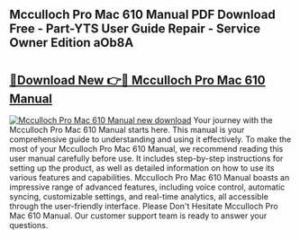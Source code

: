 ## Mcculloch Pro Mac 610 Manual PDF Download Free - Part-YTS User Guide Repair - Service Owner Edition aOb8A

# <h2><a href="http://bc97918.oget.top/?id=Mcculloch+Pro+Mac+610+Manual">🔗Download New 👉🔴 Mcculloch Pro Mac 610 Manual</a></h2>

[![Mcculloch Pro Mac 610 Manual new download](https://i.imgur.com/5g1atiW.png)](http://bc97918.oget.top/?id=Mcculloch+Pro+Mac+610+Manual)
Your journey with the Mcculloch Pro Mac 610 Manual starts here. This manual is your comprehensive guide to understanding and using it effectively. To make the most of your Mcculloch Pro Mac 610 Manual, we recommend reading this user manual carefully before use. It includes step-by-step instructions for setting up the product, as well as detailed information on how to use its various features and capabilities. Mcculloch Pro Mac 610 Manual boasts an impressive range of advanced features, including voice control, automatic syncing, customizable settings, and real-time analytics, all accessible through the user-friendly interface. Please Don't Hesitate Mcculloch Pro Mac 610 Manual. Our customer support team is ready to answer your questions.
